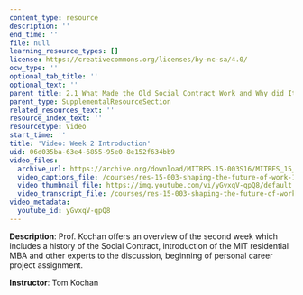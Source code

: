 ```yaml
---
content_type: resource
description: ''
end_time: ''
file: null
learning_resource_types: []
license: https://creativecommons.org/licenses/by-nc-sa/4.0/
ocw_type: ''
optional_tab_title: ''
optional_text: ''
parent_title: 2.1 What Made the Old Social Contract Work and Why did It Break Down?
parent_type: SupplementalResourceSection
related_resources_text: ''
resource_index_text: ''
resourcetype: Video
start_time: ''
title: 'Video: Week 2 Introduction'
uid: 06d035ba-63e4-6855-95e0-8e152f634bb9
video_files:
  archive_url: https://archive.org/download/MITRES.15-003S16/MITRES_15_003S16_2-1-1_360p.mp4
  video_captions_file: /courses/res-15-003-shaping-the-future-of-work-15-662x-spring-2016/ec51f304636656ffa2bd88e63a95cb03_yGvxqV-qpQ8.vtt
  video_thumbnail_file: https://img.youtube.com/vi/yGvxqV-qpQ8/default.jpg
  video_transcript_file: /courses/res-15-003-shaping-the-future-of-work-15-662x-spring-2016/97edf3831965a5f3226edd49692ac747_yGvxqV-qpQ8.pdf
video_metadata:
  youtube_id: yGvxqV-qpQ8
---
```


**Description**: Prof. Kochan offers an overview of the second week which includes a history of the Social Contract, introduction of the MIT residential MBA and other experts to the discussion, beginning of personal career project assignment.

**Instructor**: Tom Kochan

